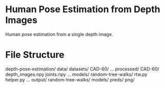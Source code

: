 # Human Pose Estimation from Depth Images
Human pose estimation from a single depth image.

# File Structure
depth-pose-estimation/
    data/
        datasets/
            CAD-60/
            ...
        processed/
            CAD-60/
                depth_images.npy
                joints.npy
            ...
    models/
        random-tree-walks/
            rtw.py
            helper.py
        ...
    output/
        random-tree-walks/
            models/
            preds/
            png/
